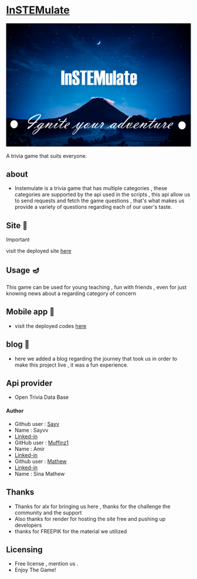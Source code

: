 # <a href="https://instemulate-3dv4.onrender.com/">InSTEMulate<a>
![Game Preview](static/covers/cover.png)

A trivia game that suits everyone.

## about
- Instemulate is a trivia game that has multiple categories , these categories are supported by the api used in the scripts , this api allow us to send requests and fetch the game questions , that's what makes us provide a variety of questions regarding each of our user's taste.

## Site 🔗
> [!IMPORTANT]
> visit the deployed site <a href="https://instemulate-3dv4.onrender.com/">here<a>

## Usage 🪔
 This game can be used for young teaching , fun with friends , even for just knowing news about a regarding category of concern
## Mobile app 📱
- visit the deployed codes <a href="https://github.com/Muffinz1/InSTEMulate/tree/master">here<a> 
## blog 📝
* here we added a blog regarding the journey that took us in order to make this project live , it was a fun experience.

## Api provider
- Open Trivia Data Base

#### Author
- Github user :  <a href= "https://github.com/sayv-xo">Sayv<a>
- Name : Sayvv
- <a href = "https://www.linkedin.com/in/gawugah/"> Linked-in <a>
- GitHub user :  <a href= https://github.com/Muffinz1>Muffinz1<a>
- Name : Amir
- <a href = "https://www.linkedin.com/in/amir-ashraf-88a809270/"> Linked-in <a>
- Github user :  <a href= "https://github.com/sinamathew" >Mathew<a>
- <a href = "https://www.linkedin.com/in/sinamathew/"> Linked-in <a>
- Name : Sina Mathew
## Thanks 
* Thanks for alx for bringing us here , thanks for the challenge the community and the support 
* Also thanks for render for hosting the site free and pushing up developers 
* thanks for FREEPIK for the material we utilized
## Licensing
 - Free license , mention us .
 - Enjoy The Game!